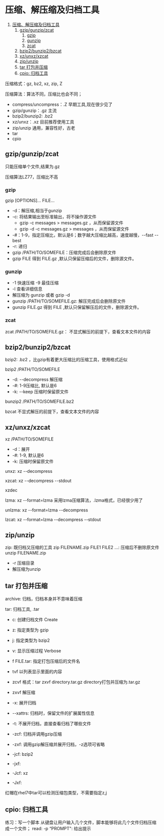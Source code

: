 # 压缩、解压缩及归档工具
<!-- TOC -->

1. [压缩、解压缩及归档工具](#压缩解压缩及归档工具)
    1. [gzip/gunzip/zcat](#gzipgunzipzcat)
        1. [gzip](#gzip)
        2. [gunzip](#gunzip)
        3. [zcat](#zcat)
    2. [bzip2/bunzip2/bzcat](#bzip2bunzip2bzcat)
    3. [xz/unxz/xzcat](#xzunxzxzcat)
    4. [zip/unzip](#zipunzip)
    5. [tar 打包并压缩](#tar-打包并压缩)
    6. [cpio: 归档工具](#cpio-归档工具)

<!-- /TOC -->
压缩格式：gz, bz2, xz, zip, Z

压缩算法：算法不同，压缩比也会不同；

- compress/uncompress：.Z 早期工具,现在很少见了
- gzip/gunzip：.gz 主流
- bzip2/bunzip2: .bz2
- xz/unxz：.xz 目前推荐使用工具
- zip/unzip 通用，兼容性好，古老
- tar
- cpio

## gzip/gunzip/zcat

只能压缩单个文件,结果为.gz

压缩算法LZ77，压缩比不高

### gzip

gzip [OPTIONS]... FILE...
- -d：解压缩,相当于gunzip
- -c: 将结果输出至标准输出，将不操作源文件
    - gzip -c messages > messages.gz ，从而保留源文件
    - gzip -d -c messages.gz > messages ，从而保留源文件
- -#：1-9，指定压缩比，默认是6；数字越大压缩比越高，速度越慢，--fast --best 
- -r: 递归
- gzip /PATH/TO/SOMEFILE：压缩完成后会删除原文件
- gzip FILE 得到 FILE.gz ,默认只保留压缩后的文件，删除源文件。

### gunzip

- -1 快速压缩 -9 最佳压缩
- -l 查看详细信息
- 解压缩为 gunzip 或者 gzip -d
- gunzip /PATH/TO/SOMEFILE.gz: 解压完成后会删除原文件
- gunzip FILE.gz 得到 FILE ,默认只保留解压后的文件，删除源文件。

### zcat
zcat /PATH/TO/SOMEFILE.gz： 不显式解压的前提下，查看文本文件的内容

## bzip2/bunzip2/bzcat

bzip2: .bz2 ，比gzip有着更大压缩比的压缩工具，使用格式近似

bzip2 /PATH/TO/SOMEFILE
- -d: --decompress 解压缩
- -#: 1-9压缩比, 默认是6
- -k: --keep 压缩时保留原文件
		
bunzip2 /PATH/TO/SOMEFILE.bz2

bzcat 不显式解压的前提下，查看文本文件的内容

## xz/unxz/xzcat

xz /PATH/TO/SOMEFILE
- -d：展开
- -#: 1-9, 默认是6
- -k: 压缩时保留原文件

unxz: xz --decompress

xzcat: xz --decompress --stdout

xzdec

lzma: xz --format=lzma 采用lzma压缩算法，.lzma格式，已经很少用了

unlzma: xz --format=lzma --decompress

lzcat: xz --format=lzma --decompress --stdout


## zip/unzip

zip: 既归档又压缩的工具
	zip FILENAME.zip FILE1 FILE2 ...: 压缩后不删除原文件
	unzip FILENAME.zip

- -r 压缩目录
- 解压缩为unzip

## tar 打包并压缩

archive: 归档，归档本身并不意味着压缩

tar: 归档工具, .tar

- c: 创建归档文件 Create
- z: 指定类型为 gzip
- j: 指定类型为 bzip2
- v: 显示压缩过程 Verbose
- f FILE.tar: 指定打包压缩后的文件名
- tvf 以列表显示里面的内容
- zcvf 格式：tar zxvf directory.tar.gz directory打包并压缩为.tar.gz
- zxvf 解压缩

- -x: 展开归档
- --xattrs: 归档时，保留文件的扩展属性信息
- -t: 不展开归档，直接查看归档了哪些文件

- -zcf: 归档并调用gzip压缩
- -zxf: 调用gzip解压缩并展开归档，-z选项可省略

- -jcf: bzip2
- -jxf:

- -Jcf: xz
- -Jxf:

红帽在rhel7中tar可以检测压缩包类型，不需要指定z,j


## cpio: 归档工具


练习：写一个脚本
从键盘让用户输入几个文件，脚本能够将此几个文件归档压缩成一个文件；
read:
	-p “PROMPT": 给出提示


